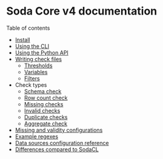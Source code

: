 # Soda Core v4 documentation

Table of contents

* [Install](pages/install.md)
* [Using the CLI](pages/cli.md)
* [Using the Python API](pages/python_api.md)
* [Writing check files](pages/writing_check_files.md)
  * [Thresholds](pages/thresholds.md)
  * [Variables](pages/variables.md)
  * [Filters](pages/filters.md)
* Check types
  * [Schema check](pages/schema_check.md)
  * [Row count check](pages/row_count_check.md)
  * [Missing checks](pages/missing_checks.md)
  * [Invalid checks](pages/invalid_checks.md)
  * [Duplicate checks](pages/duplicate_checks.md)
  * [Aggregate check](pages/aggregate_check.md)
* [Missing and validity configurations](pages/missing_and_validity.md)
* [Example regexes](pages/example_regexes)
* [Data sources configuration reference](pages/data_source.md) 
* [Differences compared to SodaCL](pages/sodacl_diffs.md)
